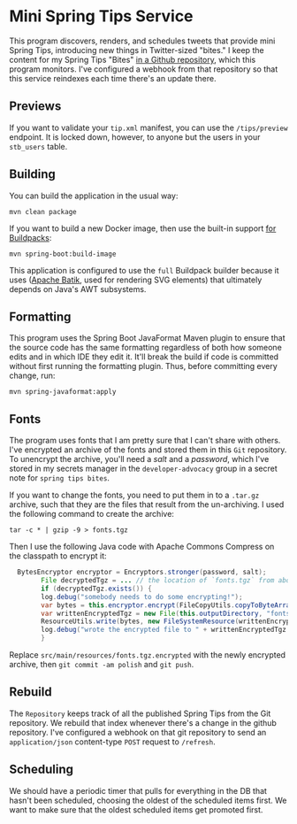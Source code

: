 #  Mini Spring Tips Service

This program discovers, renders, and schedules tweets that provide mini Spring Tips, introducing new things in Twitter-sized "bites." I keep the content for my Spring Tips "Bites" [in a Github repository](https://github.com/spring-tips/spring-tips-twitter-tips.git), which this program monitors. I've configured a webhook from that repository so that this service reindexes each time there's an update there.


## Previews
If you want to validate your `tip.xml` manifest, you can use the `/tips/preview` endpoint. It is locked down, however, to anyone but the users in your `stb_users` table.


## Building
You can build the application in the usual way:

```shell 
mvn clean package
```

If you want to build a new Docker image, then use the built-in support [for Buildpacks](https://buildpacks.io):

```shell 
mvn spring-boot:build-image
```

This application is configured to use the `full` Buildpack builder because it uses ([Apache Batik](https://xmlgraphics.apache.org/batik/), used for rendering SVG elements) that ultimately depends on Java's AWT subsystems.

## Formatting
This program uses the Spring Boot JavaFormat Maven plugin to ensure that the source code has the same formatting regardless of both how someone edits and in which IDE they edit it. It'll break the build if code is committed without first running the formatting plugin. Thus, before committing every change, run:

```shell 
mvn spring-javaformat:apply
```


## Fonts

The program uses fonts that I am pretty sure that I can't share with others. I've encrypted an archive of the fonts and stored them in this `Git` repository. To unencrypt the archive, you'll need a _salt_ and a _password_, which I've stored in my secrets manager in the `developer-advocacy` group in a secret note for `spring tips bites`.

If you want to change the fonts, you need to put them in to a `.tar.gz` archive, such that they are the files that result from the un-archiving. I used the following command to create the archive:

```shell
tar -c * | gzip -9 > fonts.tgz
```

Then I use the following Java code with Apache Commons Compress on the classpath to encrypt it:

```java
  BytesEncryptor encryptor = Encryptors.stronger(password, salt);
        File decryptedTgz = ... // the location of `fonts.tgz` from above
        if (decryptedTgz.exists()) {
        log.debug("somebody needs to do some encrypting!");
        var bytes = this.encryptor.encrypt(FileCopyUtils.copyToByteArray(decryptedTgz.getInputStream()));
        var writtenEncryptedTgz = new File(this.outputDirectory, "fonts.tgz.encrypted");
        ResourceUtils.write(bytes, new FileSystemResource(writtenEncryptedTgz));
        log.debug("wrote the encrypted file to " + writtenEncryptedTgz.getAbsolutePath());
        }
```

Replace `src/main/resources/fonts.tgz.encrypted` with the newly encrypted archive, then `git commit -am polish` and `git push`.


## Rebuild

The `Repository` keeps track of all the published Spring Tips from the Git repository. We rebuild that index whenever there's a change in the github repository. I've configured a webhook on that git repository to send an `application/json` content-type `POST` request to `/refresh`.

## Scheduling

We should have a periodic timer that pulls for everything in the DB that hasn't been scheduled, choosing the oldest of the scheduled items first. We want to make sure that the oldest scheduled items get promoted first.